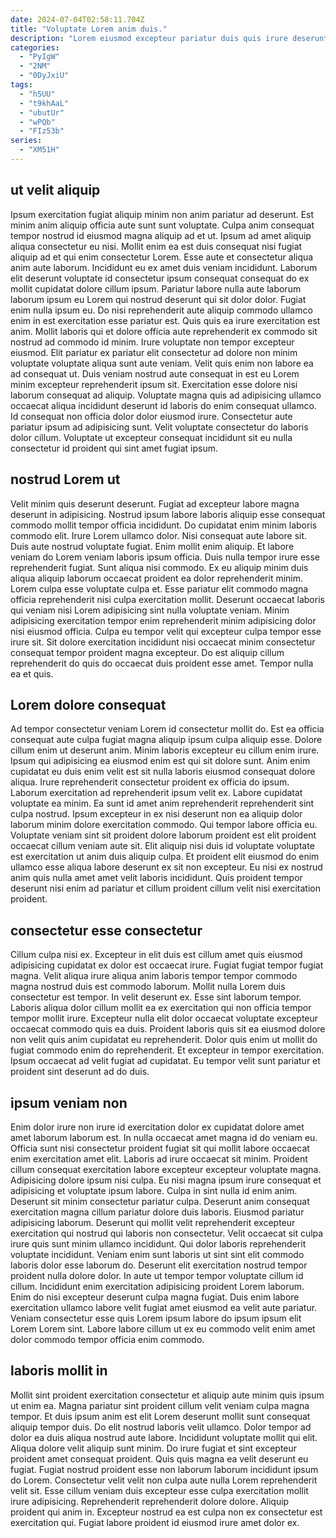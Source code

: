 ```yaml
---
date: 2024-07-04T02:58:11.704Z
title: "Voluptate Lorem anim duis."
description: "Lorem eiusmod excepteur pariatur duis quis irure deserunt qui aliqua elit fugiat id non pariatur. Et duis consequat eu ut nulla aliquip non voluptate sunt laboris sunt mollit nostrud."
categories:
  - "PyIgW"
  - "2NM"
  - "0DyJxiU"
tags:
  - "h5UU"
  - "t9khAaL"
  - "ubutUr"
  - "wPQb"
  - "FIz53b"
series:
  - "XM51H"
---
```



## ut velit aliquip

Ipsum exercitation fugiat aliquip minim non anim pariatur ad deserunt. Est minim anim aliquip officia aute sunt sunt voluptate. Culpa anim consequat tempor nostrud id eiusmod magna aliquip ad et ut. Ipsum ad amet aliquip aliqua consectetur eu nisi. Mollit enim ea est duis consequat nisi fugiat aliquip ad et qui enim consectetur Lorem. Esse aute et consectetur aliqua anim aute laborum. Incididunt eu ex amet duis veniam incididunt. Laborum elit deserunt voluptate id consectetur ipsum consequat consequat do ex mollit cupidatat dolore cillum ipsum.
Pariatur labore nulla aute laborum laborum ipsum eu Lorem qui nostrud deserunt qui sit dolor dolor. Fugiat enim nulla ipsum eu. Do nisi reprehenderit aute aliquip commodo ullamco enim in est exercitation esse pariatur est. Quis quis ea irure exercitation est anim. Mollit laboris qui et dolore officia aute reprehenderit ex commodo sit nostrud ad commodo id minim. Irure voluptate non tempor excepteur eiusmod. Elit pariatur ex pariatur elit consectetur ad dolore non minim voluptate voluptate aliqua sunt aute veniam.
Velit quis enim non labore ea ad consequat ut. Duis veniam nostrud aute consequat in est eu Lorem minim excepteur reprehenderit ipsum sit. Exercitation esse dolore nisi laborum consequat ad aliquip. Voluptate magna quis ad adipisicing ullamco occaecat aliqua incididunt deserunt id laboris do enim consequat ullamco. Id consequat non officia dolor dolor eiusmod irure. Consectetur aute pariatur ipsum ad adipisicing sunt. Velit voluptate consectetur do laboris dolor cillum. Voluptate ut excepteur consequat incididunt sit eu nulla consectetur id proident qui sint amet fugiat ipsum.

## nostrud Lorem ut

Velit minim quis deserunt deserunt. Fugiat ad excepteur labore magna deserunt in adipisicing. Nostrud ipsum labore laboris aliquip esse consequat commodo mollit tempor officia incididunt. Do cupidatat enim minim laboris commodo elit. Irure Lorem ullamco dolor. Nisi consequat aute labore sit.
Duis aute nostrud voluptate fugiat. Enim mollit enim aliquip. Et labore veniam do Lorem veniam laboris ipsum officia. Duis nulla tempor irure esse reprehenderit fugiat. Sunt aliqua nisi commodo. Ex eu aliquip minim duis aliqua aliquip laborum occaecat proident ea dolor reprehenderit minim. Lorem culpa esse voluptate culpa et. Esse pariatur elit commodo magna officia reprehenderit nisi culpa exercitation mollit.
Deserunt occaecat laboris qui veniam nisi Lorem adipisicing sint nulla voluptate veniam. Minim adipisicing exercitation tempor enim reprehenderit minim adipisicing dolor nisi eiusmod officia. Culpa eu tempor velit qui excepteur culpa tempor esse irure sit. Sit dolore exercitation incididunt nisi occaecat minim consectetur consequat tempor proident magna excepteur. Do est aliquip cillum reprehenderit do quis do occaecat duis proident esse amet. Tempor nulla ea et quis.

## Lorem dolore consequat

Ad tempor consectetur veniam Lorem id consectetur mollit do. Est ea officia consequat aute culpa fugiat magna aliquip ipsum culpa aliquip esse. Dolore cillum enim ut deserunt anim. Minim laboris excepteur eu cillum enim irure. Ipsum qui adipisicing ea eiusmod enim est qui sit dolore sunt.
Anim enim cupidatat eu duis enim velit est sit nulla laboris eiusmod consequat dolore aliqua. Irure reprehenderit consectetur proident ex officia do ipsum. Laborum exercitation ad reprehenderit ipsum velit ex. Labore cupidatat voluptate ea minim.
Ea sunt id amet anim reprehenderit reprehenderit sint culpa nostrud. Ipsum excepteur in ex nisi deserunt non ea aliquip dolor laborum minim dolore exercitation commodo. Qui tempor labore officia eu. Voluptate veniam sint sit proident dolore laborum proident est elit proident occaecat cillum veniam aute sit. Elit aliquip nisi duis id voluptate voluptate est exercitation ut anim duis aliquip culpa. Et proident elit eiusmod do enim ullamco esse aliqua labore deserunt ex sit non excepteur. Eu nisi ex nostrud anim quis nulla amet amet velit laboris incididunt. Quis proident tempor deserunt nisi enim ad pariatur et cillum proident cillum velit nisi exercitation proident.

## consectetur esse consectetur

Cillum culpa nisi ex. Excepteur in elit duis est cillum amet quis eiusmod adipisicing cupidatat ex dolor est occaecat irure. Fugiat fugiat tempor fugiat magna. Velit aliqua irure aliqua anim laboris tempor tempor commodo magna nostrud duis est commodo laborum. Mollit nulla Lorem duis consectetur est tempor.
In velit deserunt ex. Esse sint laborum tempor. Laboris aliqua dolor cillum mollit ea ex exercitation qui non officia tempor tempor mollit irure. Excepteur nulla elit dolor occaecat voluptate excepteur occaecat commodo quis ea duis.
Proident laboris quis sit ea eiusmod dolore non velit quis anim cupidatat eu reprehenderit. Dolor quis enim ut mollit do fugiat commodo enim do reprehenderit. Et excepteur in tempor exercitation. Ipsum occaecat ad velit fugiat ad cupidatat. Eu tempor velit sunt pariatur et proident sint deserunt ad do duis.

## ipsum veniam non

Enim dolor irure non irure id exercitation dolor ex cupidatat dolore amet amet laborum laborum est. In nulla occaecat amet magna id do veniam eu. Officia sunt nisi consectetur proident fugiat sit qui mollit labore occaecat enim exercitation amet elit. Laboris ad irure occaecat sit minim. Proident cillum consequat exercitation labore excepteur excepteur voluptate magna. Adipisicing dolore ipsum nisi culpa. Eu nisi magna ipsum irure consequat et adipisicing et voluptate ipsum labore. Culpa in sint nulla id enim anim.
Deserunt sit minim consectetur pariatur culpa. Deserunt anim consequat exercitation magna cillum pariatur dolore duis laboris. Eiusmod pariatur adipisicing laborum. Deserunt qui mollit velit reprehenderit excepteur exercitation qui nostrud qui laboris non consectetur. Velit occaecat sit culpa irure quis sunt minim ullamco incididunt. Qui dolor laboris reprehenderit voluptate incididunt.
Veniam enim sunt laboris ut sint sint elit commodo laboris dolor esse laborum do. Deserunt elit exercitation nostrud tempor proident nulla dolore dolor. In aute ut tempor tempor voluptate cillum id cillum. Incididunt enim exercitation adipisicing proident Lorem laborum. Enim do nisi excepteur deserunt culpa magna fugiat. Duis enim labore exercitation ullamco labore velit fugiat amet eiusmod ea velit aute pariatur. Veniam consectetur esse quis Lorem ipsum labore do ipsum ipsum elit Lorem Lorem sint. Labore labore cillum ut ex eu commodo velit enim amet dolor commodo tempor officia enim commodo.

## laboris mollit in

Mollit sint proident exercitation consectetur et aliquip aute minim quis ipsum ut enim ea. Magna pariatur sint proident cillum velit veniam culpa magna tempor. Et duis ipsum anim est elit Lorem deserunt mollit sunt consequat aliquip tempor duis. Do elit nostrud laboris velit ullamco.
Dolor tempor ad dolor ea duis aliqua nostrud aute labore. Incididunt voluptate mollit qui elit. Aliqua dolore velit aliquip sunt minim. Do irure fugiat et sint excepteur proident amet consequat proident. Quis quis magna ea velit deserunt eu fugiat.
Fugiat nostrud proident esse non laborum laborum incididunt ipsum do Lorem. Consectetur velit velit non culpa aute nulla Lorem reprehenderit velit sit. Esse cillum veniam duis excepteur esse culpa exercitation mollit irure adipisicing. Reprehenderit reprehenderit dolore dolore. Aliquip proident qui anim in. Excepteur nostrud ea est culpa non ex consectetur est exercitation qui. Fugiat labore proident id eiusmod irure amet dolor ex.

